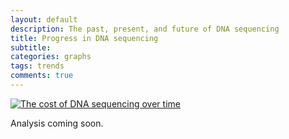 ```yaml
---
layout: default
description: The past, present, and future of DNA sequencing
title: Progress in DNA sequencing
subtitle: 
categories: graphs
tags: trends
comments: true
---
```



[![The cost of DNA sequencing over time](https://www.genome.gov/images/content/cost_genome.jpg)](https://www.genome.gov/sequencingcosts/)

Analysis coming soon.